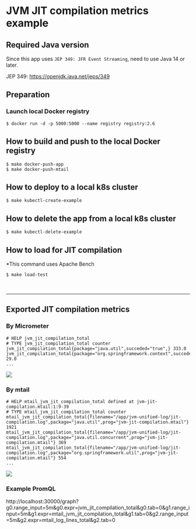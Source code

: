 # JVM JIT compilation metrics example

## Required Java version

Since this app uses `JEP 349: JFR Event Streaming`, need to use Java 14 or later.

JEP 349: https://openjdk.java.net/jeps/349

## Preparation

### Launch local Docker registry

```
$ docker run -d -p 5000:5000 --name registry registry:2.6
```

## How to build and push to the local Docker registry

```
$ make docker-push-app
$ make docker-push-mtail
```

## How to deploy to a local k8s cluster

```
$ make kubectl-create-example
```

## How to delete the app from a local k8s cluster

```
$ make kubectl-delete-example
```

## How to load for JIT compilation

*This command uses Apache Bench

```
$ make load-test
```

<br>

---

## Exported JIT compilation metrics

### By Micrometer

```
# HELP jvm_jit_compilation_total  
# TYPE jvm_jit_compilation_total counter
jvm_jit_compilation_total{package="java.util",succeded="true",} 333.0
jvm_jit_compilation_total{package="org.springframework.context",succeded="true",} 29.0
...
```
![](http://static.matsumana.info/blog/jvm-jit-compilation-metrics-example3.png)

### By mtail

```
# HELP mtail_jvm_jit_compilation_total defined at jvm-jit-compilation.mtail:1:9-39
# TYPE mtail_jvm_jit_compilation_total counter
mtail_jvm_jit_compilation_total{filename="/app/jvm-unified-log/jit-compilation.log",package="java.util",prog="jvm-jit-compilation.mtail"} 1921
mtail_jvm_jit_compilation_total{filename="/app/jvm-unified-log/jit-compilation.log",package="java.util.concurrent",prog="jvm-jit-compilation.mtail"} 369
mtail_jvm_jit_compilation_total{filename="/app/jvm-unified-log/jit-compilation.log",package="org.springframework.util",prog="jvm-jit-compilation.mtail"} 554
...
```

![](http://static.matsumana.info/blog/jvm-jit-compilation-metrics-example4.png)

### Example PromQL

http://localhost:30000/graph?g0.range_input=5m&g0.expr=jvm_jit_compilation_total&g0.tab=0&g1.range_input=5m&g1.expr=mtail_jvm_jit_compilation_total&g1.tab=0&g2.range_input=5m&g2.expr=mtail_log_lines_total&g2.tab=0
